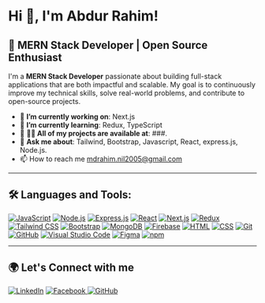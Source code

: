 # Hi 👋, I'm Abdur Rahim! 

## 🚀 MERN Stack Developer | Open Source Enthusiast

I'm a **MERN Stack Developer** passionate about building full-stack applications that are both impactful and scalable. My goal is to continuously improve my technical skills, solve real-world problems, and contribute to open-source projects.

- 🔭 **I’m currently working on**: Next.js
- 🌱 **I’m currently learning**: Redux, TypeScript
- 👯 **👨‍💻 All of my projects are available at**: ###.
- 💬 **Ask me about**: Tailwind, Bootstrap, Javascript, React, express.js, Node.js.
- 📫 How to reach me mdrahim.nil2005@gmail.com

---

## 🛠️ Languages and Tools:

[![JavaScript](https://img.shields.io/badge/-JavaScript-F7DF1E?style=for-the-badge&logo=javascript&logoColor=black)](https://developer.mozilla.org/en-US/docs/Web/JavaScript)
[![Node.js](https://img.shields.io/badge/-Node.js-339933?style=for-the-badge&logo=node.js&logoColor=white)](https://nodejs.org/)
[![Express.js](https://img.shields.io/badge/-Express.js-000000?style=for-the-badge&logo=express&logoColor=white)](https://expressjs.com/)
[![React](https://img.shields.io/badge/-React-61DAFB?style=for-the-badge&logo=react&logoColor=white)](https://reactjs.org/)
[![Next.js](https://img.shields.io/badge/-Next.js-000000?style=for-the-badge&logo=next.js&logoColor=white)](https://nextjs.org/)
[![Redux](https://img.shields.io/badge/-Redux-764ABC?style=for-the-badge&logo=redux&logoColor=white)](https://redux.js.org/)
[![Tailwind CSS](https://img.shields.io/badge/-Tailwind%20CSS-38B2AC?style=for-the-badge&logo=tailwind-css&logoColor=white)](https://tailwindcss.com/)
[![Bootstrap](https://img.shields.io/badge/-Bootstrap-7952B3?style=for-the-badge&logo=bootstrap&logoColor=white)](https://getbootstrap.com/)
[![MongoDB](https://img.shields.io/badge/-MongoDB-47A248?style=for-the-badge&logo=mongodb&logoColor=white)](https://www.mongodb.com/)
[![Firebase](https://img.shields.io/badge/-Firebase-FFCA28?style=for-the-badge&logo=firebase&logoColor=black)](https://firebase.google.com/)
[![HTML](https://img.shields.io/badge/-HTML-E34F26?style=for-the-badge&logo=html5&logoColor=white)](https://developer.mozilla.org/en-US/docs/Web/HTML)
[![CSS](https://img.shields.io/badge/-CSS-1572B6?style=for-the-badge&logo=css3&logoColor=white)](https://developer.mozilla.org/en-US/docs/Web/CSS)
[![Git](https://img.shields.io/badge/-Git-F05032?style=for-the-badge&logo=git&logoColor=white)](https://git-scm.com/)
[![GitHub](https://img.shields.io/badge/-GitHub-181717?style=for-the-badge&logo=github&logoColor=white)](https://github.com/)
[![Visual Studio Code](https://img.shields.io/badge/-VS%20Code-007ACC?style=for-the-badge&logo=visual-studio-code&logoColor=white)](https://code.visualstudio.com/)
[![Figma](https://img.shields.io/badge/-Figma-F24E1E?style=for-the-badge&logo=figma&logoColor=white)](https://www.figma.com/)
[![npm](https://img.shields.io/badge/-npm-CB3837?style=for-the-badge&logo=npm&logoColor=white)](https://www.npmjs.com/)


---


## 🌍 Let's Connect with me

[![LinkedIn](https://img.shields.io/badge/LinkedIn-0077B5?style=for-the-badge&logo=linkedin&logoColor=white)](https://www.linkedin.com/in/AbdurRahim81)
<a href="https://www.facebook.com/profile.php?id=100071716281782" target="_blank">
  <img src="https://img.shields.io/badge/Facebook-1877F2?style=for-the-badge&logo=facebook&logoColor=white" alt="Facebook">
</a>
[![GitHub](https://img.shields.io/badge/GitHub-181717?style=for-the-badge&logo=github&logoColor=white)](https://github.com/AbdurRahim80)




